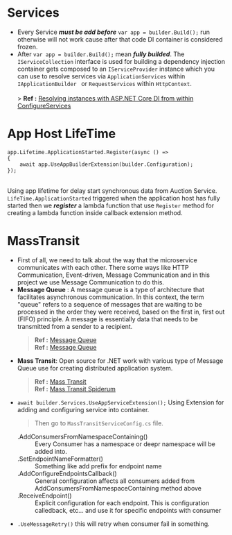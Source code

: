 # Services
- Every Service ***must be add before*** `var app = builder.Build();` run otherwise will not work cause after that code DI container is considered frozen.
- After `var app = builder.Build();` mean ***fully builded***. The `IServiceCollection` interface is used for building a dependency injection container gets composed to an `IServiceProvider` instance which you can use to resolve services via `ApplicationServices` within `IApplicationBuilder ` or `RequestServices` within `HttpContext`. <br><br> > **Ref :** [Resolving instances with ASP.NET Core DI from within ConfigureServices](https://stackoverflow.com/questions/32459670/resolving-instances-with-asp-net-core-di-from-within-configureservices)<br>

# App Host LifeTime
```
app.Lifetime.ApplicationStarted.Register(async () =>
{
    await app.UseAppBuilderExtension(builder.Configuration);
});
```
<br> Using app lifetime for delay start synchronous data from Auction Service. `LifeTime.ApplicationStarted` triggered when the application host has fully started then we ***register*** a lambda function that use `Register` method for creating a lambda function inside callback extension method.<br>

# MassTransit
- First of all, we need to talk about the way that the microservice communicates with each other. There some ways like HTTP Communication,
Event-driven, Message Communication and in this project we use Message Communication to do this.<br>
- **Message Queue** : A message queue is a type of architecture that facilitates asynchronous communication. In this context, the term "queue" refers to a sequence of messages that are waiting to be processed in the order they were received, based on the first in, first out (FIFO) principle. A message is essentially data that needs to be transmitted from a sender to a recipient.<br>
  > **Ref :** [Message Queue](https://en.wikipedia.org/wiki/Message_queue)<br>
  > **Ref :** [Message Queue](https://blog.ntechdevelopers.com/messages-queue-cach-ma-microservice-giao-tiep-voi-nhau/)<br>
- **Mass Transit**: Open source for .NET work with various type of Message Queue use for creating distributed application system.<br>
  > **Ref :** [Mass Transit](https://masstransit.io/)<br>
  > **Ref :** [Mass Transit Spiderum](https://spiderum.com/bai-dang/Masstransit-Lam-chu-message-queue-kfCOubTdSVwy)<br>
- `await builder.Services.UseAppServiceExtension();` Using Extension for adding and configuring service into container.
  > Then go to `MassTransitServiceConfig.cs` file.
  <dl>
    <dt>.AddConsumersFromNamespaceContaining()</dt>
    <dd>Every Consumer has a namespace or deepr namespace will be added into.</dd>
    <dt>.SetEndpointNameFormatter()</dt>
    <dd>Something like add prefix for endpoint name</dd>
    <dt>.AddConfigureEndpointsCallback()</dt>
    <dd>General configuration affects all consumers added from AddConsumersFromNamespaceContaining method above</dd>
    <dt>.ReceiveEndpoint()</dt>
    <dd>Explicit configuration for each endpoint. This is configuration calledback, etc... and use it for specific endpoints with consumer</dd>
  </dl>
- `.UseMessageRetry()` this will retry when consumer fail in something. <br> 
